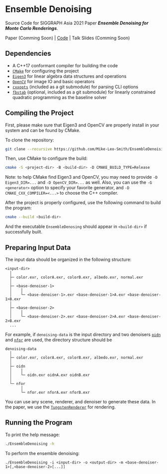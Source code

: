 # Ensemble Denoising
Source Code for SIGGRAPH Asia 2021 Paper ***Ensemble Denoising for Monte Carlo Renderings***.

Paper (Comming Soon) | [Code](https://github.com/Mike-Leo-Smith/EnsembleDenoising) | Talk Slides (Comming Soon)

## Dependencies
- A C++17 conformant compiler for building the code
- [`CMake`](http://cmake.org) for configuring the project
- [`Eigen3`](https://eigen.tuxfamily.org) for linear algebra data structures and operations
- [`OpenCV`](https://opencv.org) for image IO and basic operators
- [`cxxopts`](https://github.com/jarro2783/cxxopts) (included as a git submodule) for parsing CLI options
- [`fbstab`](https://github.com/dliaomcp/fbstab) (optional, included as a git submodule) for linearly constrained quadratic programming as the baseline solver

## Compiling the Project
First, please make sure that Eigen3 and OpenCV are properly install in your system and can be found by CMake.

To clone the repository:
```bash
git clone --recursive https://github.com/Mike-Leo-Smith/EnsembleDenoising.git
```

Then, use CMake to configure the build:
```bash
cmake -S <project-dir> -B <build-dir> -D CMAKE_BUILD_TYPE=Release
```
Note: to help CMake find Eigen3 and OpenCV, you may need to provide `-D Eigen3_DIR=...` and `-D OpenCV_DIR=...` as well.
Also, you can use the `-G <generator>` option to specify your favorite generator, and `-D CMAKE_CXX_COMPILER=<...>` to choose the C++ compiler.

After the project is properly configured, use the following command to build the program:
```bash
cmake --build <build-dir>
```
And the executable `EnsembleDenosing` should appear in `<build-dir>` if successfully built.

## Preparing Input Data
The input data should be organized in the following structure:
```
<input-dir>
  │
  ├─ color.exr, colorA.exr, colorB.exr, albedo.exr, normal.exr
  │
  ├─ <base-denoiser-1>
  │    │
  │    └─ <base-denoiser-1>.exr <base-denoiser-1>A.exr <base-denoiser-1>B.exr
  │
  ├─ <base-denoiser-2>
  │    │
  │    └─ <base-denoiser-2>.exr <base-denoiser-2>A.exr <base-denoiser-2>B.exr
  ...
```
For example, if `denoising-data` is the input directory and two denoisers
[`oidn`](https://www.openimagedenoise.org) and
[`nfor`](https://cs.dartmouth.edu/wjarosz/publications/bitterli16nonlinearly.html) are used,
the directory structure should be
```
denoising-data
  │
  ├─ color.exr, colorA.exr, colorB.exr, albedo.exr, normal.exr
  │
  ├─ oidn
  │    │
  │    └─ oidn.exr oidnA.exr oidnB.exr
  │
  └─ nfor
       │
       └─ nfor.exr nforA.exr nforB.exr
```
You can use any scene, renderer, and denoiser to generate these data. In the paper, we use the
[`TungstenRenderer`](https://github.com/tunabrain/tungsten) for rendering.

## Running the Program
To print the help message:
```bash
./EnsembleDenoising -h
```
To perform the ensemble denoising:
```
./EnsembleDenoising -i <input-dir> -o <output-dir> -m <base-denoiser-1>[,<base-denoiser-2>[...]]
```
